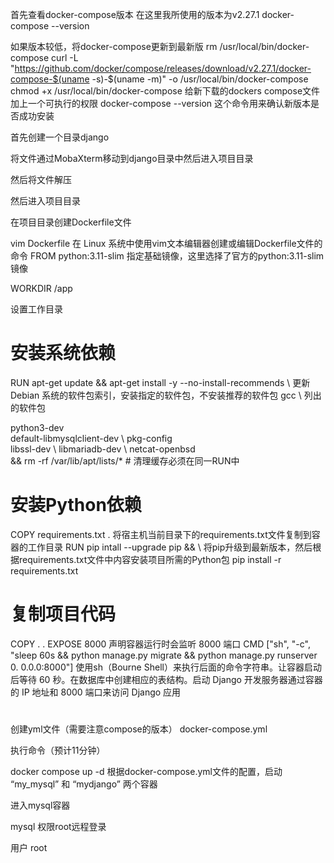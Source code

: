 首先查看docker-compose版本
在这里我所使用的版本为v2.27.1
docker-compose --version


如果版本较低，将docker-compose更新到最新版
rm /usr/local/bin/docker-compose
curl  -L  "https://github.com/docker/compose/releases/download/v2.27.1/docker-compose-$(uname
-s)-$(uname -m)" -o /usr/local/bin/docker-compose
chmod  +x  /usr/local/bin/docker-compose	给新下载的dockers compose文件加上一个可执行的权限
docker-compose  --version	这个命令用来确认新版本是否成功安装

首先创建一个目录django


将文件通过MobaXterm移动到django目录中然后进入项目目录


然后将文件解压


然后进入项目目录




在项目目录创建Dockerfile文件


vim Dockerfile	在 Linux 系统中使用vim文本编辑器创建或编辑Dockerfile文件的命令 FROM python:3.11-slim	指定基础镜像，这里选择了官方的python:3.11-slim镜像

WORKDIR /app

设置工作目录


# 安装系统依赖
RUN apt-get update && apt-get install -y --no-install-recommends \ 更新 Debian 系统的软件包索引，安装指定的软件包，不安装推荐的软件包
gcc \	列出的软件包

python3-dev \
default-libmysqlclient-dev \ pkg-config \
libssl-dev \ libmariadb-dev \ netcat-openbsd \
&& rm -rf /var/lib/apt/lists/*  # 清理缓存必须在同一RUN中
# 安装Python依赖
COPY requirements.txt . 将宿主机当前目录下的requirements.txt文件复制到容器的工作目录 RUN pip intall --upgrade pip && \	将pip升级到最新版本，然后根据requirements.txt文件中内容安装项目所需的Python包
pip install -r requirements.txt


# 复制项目代码
COPY . .
EXPOSE 8000	声明容器运行时会监听 8000 端口
CMD ["sh", "-c", "sleep 60s && python manage.py migrate && python manage.py runserver 0. 0.0.0:8000"]	使用sh（Bourne Shell）来执行后面的命令字符串。让容器启动后等待 60 秒。在数据库中创建相应的表结构。启动 Django 开发服务器通过容器的 IP 地址和 8000 端口来访问 Django 应用
#

创建yml文件（需要注意compose的版本）
docker-compose.yml




执行命令（预计11分钟）

docker compose up -d	根据docker-compose.yml文件的配置，启动 “my_mysql” 和 “mydjango” 两个容器



进入mysql容器



mysql 权限root远程登录

用户 root





